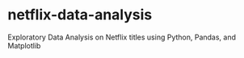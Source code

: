 # netflix-data-analysis
Exploratory Data Analysis on Netflix titles using Python, Pandas, and Matplotlib
